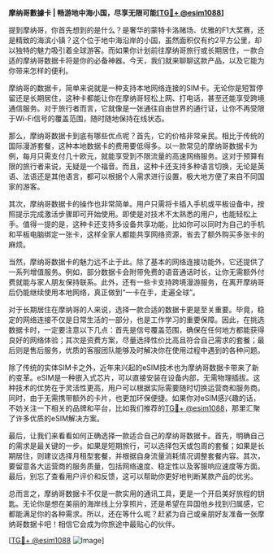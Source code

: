 **摩纳哥數據卡 | 畅游地中海小国，尽享无限可能[[TG💪+ @esim1088](https://t.me/s/esim1088)]**

提到摩纳哥，你首先想到的是什么？是奢华的蒙特卡洛赌场、优雅的F1大奖赛，还是精致的海滨小镇？这个位于地中海沿岸的小国，虽然面积仅有约2平方公里，却以独特的魅力吸引着全球游客。而如果你计划前往摩纳哥旅行或长期居住，一款合适的摩纳哥数据卡将是你的必备神器。今天，我们就来聊聊这款产品，以及它能为你带来怎样的便利。

摩纳哥的数据卡，简单来说就是一种支持本地网络连接的SIM卡。无论你是短暂停留还是长期居住，这种卡都能让你在摩纳哥轻松上网、打电话，甚至还能享受跨境通信服务。对于旅行者而言，它就像是一张通往自由世界的通行证，让你不再受限于Wi-Fi信号的覆盖范围，随时随地保持在线状态。

那么，摩纳哥数据卡到底有哪些优点呢？首先，它的价格非常亲民。相比于传统的国际漫游套餐，这种本地数据卡的费用要低得多。以一款常见的摩纳哥数据卡为例，每月只需支付几十欧元，就能享受到不限流量的高速网络服务。这对于预算有限的旅行者来说，无疑是一个福音。而且，这种卡还支持多种语言切换，无论是英语、法语还是其他语言，都可以根据个人需求进行设置，极大地方便了来自不同国家的游客。

其次，摩纳哥数据卡的操作也非常简单。用户只需将卡插入手机或平板设备中，按照提示完成激活步骤即可开始使用。即使是对技术不太熟悉的用户，也能轻松上手。值得一提的是，这种卡还支持多设备共享功能，比如你可以同时为自己的手机和平板电脑绑定一张卡，这样全家人都能共享网络资源，省去了额外购买多张卡的麻烦。

当然，摩纳哥数据卡的魅力远不止于此。除了基本的网络连接功能外，它还提供了一系列增值服务。例如，部分数据卡会附带免费的语音通话时长，让你无需额外付费就能与家人朋友保持联系。此外，还有一些卡支持跨境漫游服务，在离开摩纳哥后仍能继续使用本地网络，真正做到“一卡在手，走遍全球”。

对于长期居住在摩纳哥的人来说，选择一款合适的数据卡更是至关重要。毕竟，稳定的网络连接不仅是日常生活的一部分，也是工作学习的重要保障。因此，在挑选数据卡时，一定要注意以下几点：首先是信号覆盖范围，确保在任何地方都能获得良好的网络体验；其次是资费方案，尽量选择性价比高且符合自己需求的套餐；最后则是售后服务，优质的客服团队能够及时解决你在使用过程中遇到的各种问题。

除了传统的实体SIM卡之外，近年来兴起的eSIM技术也为摩纳哥数据卡带来了新的变革。eSIM是一种嵌入式芯片，可以直接安装在设备内部，无需物理插拔。这种技术的优势在于灵活性更高，用户可以根据实际需要随时切换运营商和服务商。同时，由于无需携带额外的卡片，也更加环保便捷。如果你对eSIM感兴趣的话，不妨关注一下相关的品牌和平台，比如我们推荐的[TG💪+ @esim1088](https://t.me/s/esim1088)，那里汇聚了许多优质的eSIM解决方案。

最后，让我们来看看如何正确选择一款适合自己的摩纳哥数据卡。首先，明确自己的需求是最关键的一步。如果是短期旅行，可以选择包天或包周的套餐；如果是长期居住，则建议选择月租型套餐，并根据自身流量消耗情况调整套餐内容。其次，要留意各大运营商的服务质量，包括网络速度、稳定性以及客服响应速度等方面。最后，别忘了查看用户评价和反馈，这可以帮助你更好地判断某款产品的优劣。

总而言之，摩纳哥数据卡不仅是一款实用的通讯工具，更是一个开启美好旅程的钥匙。无论你是想在美丽的海岸线上分享照片，还是希望在异国他乡找到归属感，它都能满足你的各种需求。所以，还在等什么呢？赶紧为自己或亲朋好友准备一张摩纳哥数据卡吧！相信它会成为你旅途中最贴心的伙伴。

[[TG💪+ @esim1088](https://t.me/s/esim1088) ![Image](https://i.postimg.cc/4NQfJmqS/Snipaste-2025-05-13-00-14-12.png)]